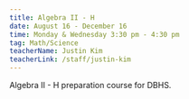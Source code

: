 ```yaml
---
title: Algebra II - H
date: August 16 - December 16
time: Monday & Wednesday 3:30 pm - 4:30 pm
tag: Math/Science
teacherName: Justin Kim
teacherLink: /staff/justin-kim
---
```

Algebra II - H preparation course for DBHS.